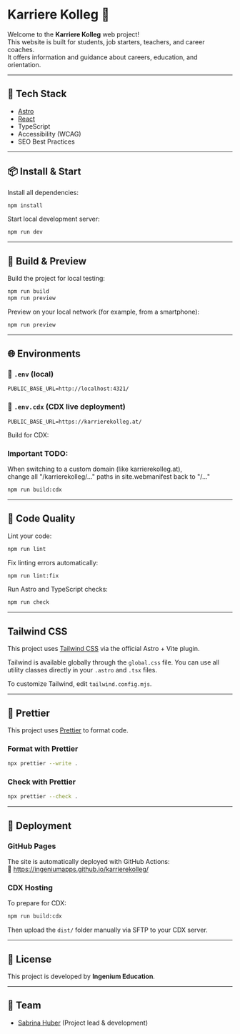 # Karriere Kolleg 🌟

Welcome to the **Karriere Kolleg** web project!  
This website is built for students, job starters, teachers, and career coaches.  
It offers information and guidance about careers, education, and orientation.

---

## 🔧 Tech Stack

- [Astro](https://astro.build/)
- [React](https://react.dev/)
- TypeScript
- Accessibility (WCAG)
- SEO Best Practices

---

## 📦 Install & Start

Install all dependencies:

```bash
npm install
```

Start local development server:

```bash
npm run dev
```

---

## 🧪 Build & Preview

Build the project for local testing:

```bash
npm run build
npm run preview
```

Preview on your local network (for example, from a smartphone):

```bash
npm run preview
```

---

## 🌐 Environments

### 🔹 `.env` (local)

```env
PUBLIC_BASE_URL=http://localhost:4321/
```

### 🔹 `.env.cdx` (CDX live deployment)

```env
PUBLIC_BASE_URL=https://karrierekolleg.at/
```

Build for CDX:

### Important TODO: 
When switching to a custom domain (like karrierekolleg.at),  
change all "/karrierekolleg/..." paths in site.webmanifest back to "/..."

```bash
npm run build:cdx
```

---

## 💅 Code Quality

Lint your code:

```bash
npm run lint
```

Fix linting errors automatically:

```bash
npm run lint:fix
```

Run Astro and TypeScript checks:

```bash
npm run check
```

---

## Tailwind CSS

This project uses [Tailwind CSS](https://tailwindcss.com) via the official Astro + Vite plugin.

Tailwind is available globally through the `global.css` file. You can use all utility classes directly in your `.astro` and `.tsx` files.

To customize Tailwind, edit `tailwind.config.mjs`.

---

## 🎨 Prettier

This project uses [Prettier](https://prettier.io) to format code.

### Format with Prettier

```bash
npx prettier --write .
```

### Check with Prettier

```bash
npx prettier --check .
```

---

## 🚀 Deployment

### GitHub Pages

The site is automatically deployed with GitHub Actions:  
🔗 https://ingeniumapps.github.io/karrierekolleg/

### CDX Hosting

To prepare for CDX:

```bash
npm run build:cdx
```

Then upload the `dist/` folder manually via SFTP to your CDX server.

---

## 📄 License

This project is developed by **Ingenium Education**.

---

## 🙌 Team

- [Sabrina Huber](https://github.com/sa-bri-na) (Project lead & development)
